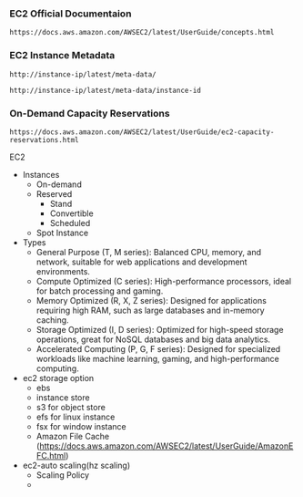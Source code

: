### EC2 Official Documentaion
```
https://docs.aws.amazon.com/AWSEC2/latest/UserGuide/concepts.html
```
### EC2 Instance Metadata
```
http://instance-ip/latest/meta-data/
```
```
http://instance-ip/latest/meta-data/instance-id
```
### On-Demand Capacity Reservations
```
https://docs.aws.amazon.com/AWSEC2/latest/UserGuide/ec2-capacity-reservations.html
```
EC2
 - Instances
   - On-demand
   - Reserved
     - Stand
     - Convertible
     - Scheduled
   - Spot Instance
 - Types
   - General Purpose (T, M series): Balanced CPU, memory, and network, suitable for web applications and development environments.
   - Compute Optimized (C series): High-performance processors, ideal for batch processing and gaming.
   - Memory Optimized (R, X, Z series): Designed for applications requiring high RAM, such as large databases and in-memory caching.
   - Storage Optimized (I, D series): Optimized for high-speed storage operations, great for NoSQL databases and big data analytics.
   - Accelerated Computing (P, G, F series): Designed for specialized workloads like machine learning, gaming, and high-performance computing.
 - ec2 storage option
   - ebs
   - instance store
   - s3 for object  store
   - efs for  linux instance
   - fsx for window instance
   - Amazon File Cache (https://docs.aws.amazon.com/AWSEC2/latest/UserGuide/AmazonEFC.html)
 - ec2-auto scaling(hz scaling)
   - Scaling Policy
   - 
